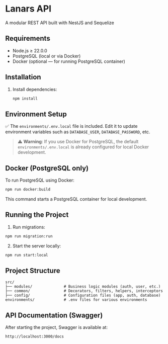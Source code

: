 # Lanars API

A modular REST API built with NestJS and Sequelize

## Requirements

- Node.js ≥ 22.0.0
- PostgreSQL (local or via Docker)
- Docker (optional — for running PostgreSQL container)

## Installation

1. Install dependencies:

   ```bash
   npm install
   ```

## Environment Setup

✅ The `environments/.env.local` file is included. Edit it to update environment variables such as `DATABASE_USER`, `DATABASE_PASSWORD`, etc.

> ⚠️ **Warning**: If you use Docker for PostgreSQL, the default `environments/.env.local` is already configured for local Docker development.

## Docker (PostgreSQL only)

To run PostgreSQL using Docker:

```bash
npm run docker:build
```

This command starts a PostgreSQL container for local development.

## Running the Project

1) Run migrations:

```bash
npm run migration:run
```

2) Start the server locally:

```bash
npm run start:local
```

## Project Structure

```
src/
├── modules/              # Business logic modules (auth, user, etc.)
├── common/               # Decorators, filters, helpers, interceptors
├── config/               # Configuration files (app, auth, database)
environments/             # .env files for various environments
```

## API Documentation (Swagger)

After starting the project, Swagger is available at:

```
http://localhost:3000/docs
```